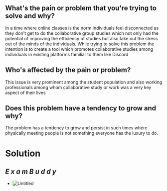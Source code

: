 ## What's the pain or problem that you're trying to solve and why?
In a time where online classes is the norm individuals feel disconnected as they don't get to do the collaborative group studies which not only had the potential of improving the efficiency of studies but also take out the stress out of the minds of the individuals.
While trying to solve this problem the intention is to create a tool which promotes collaborative studies among individuals in existing platforms familiar to them like Discord
## Who's affected by the pain or problem?
This issue is very prominent among the student population and also working professionals among whom collaborative study or work was a very key aspect of their lives
## Does this problem have a tendency to grow and why?
The problem has a tendency to grow and persist in such times where physically meeting people is not something everyone has the luxury to do.
# Solution 
## **_E x a m  B u d d y_** 
 * ![Untitled](https://user-images.githubusercontent.com/77191424/112718075-a843cc00-8f16-11eb-8570-28205ef581cb.png)


